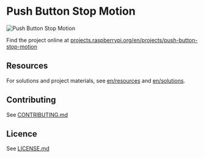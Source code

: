 # Push Button Stop Motion

![Push Button Stop Motion](en/images/banner.png)

Find the project online at [projects.raspberrypi.org/en/projects/push-button-stop-motion](https://projects.raspberrypi.org/en/projects/push-button-stop-motion)

## Resources
For solutions and project materials, see [en/resources](https://github.com/raspberrypilearning/push-button-stop-motion/tree/master/en/resources) and [en/solutions](https://github.com/raspberrypilearning/push-button-stop-motion/tree/master/en/solutions).

## Contributing
See [CONTRIBUTING.md](CONTRIBUTING.md)

## Licence
 See [LICENSE.md](LICENSE.md)

